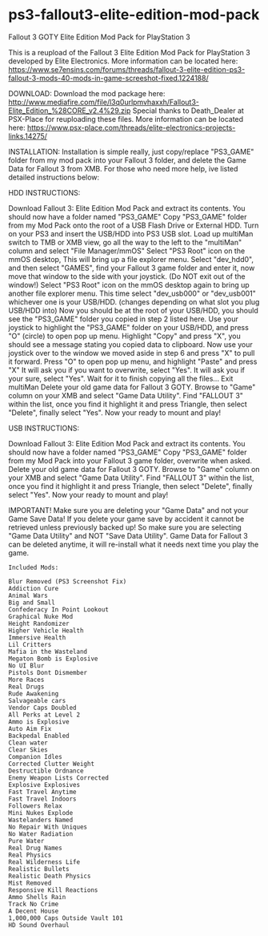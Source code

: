 # ps3-fallout3-elite-edition-mod-pack
Fallout 3 GOTY Elite Edition Mod Pack for PlayStation 3

This is a reupload of the Fallout 3 Elite Edition Mod Pack for PlayStation 3 developed by Elite Electronics. More information can be located here: https://www.se7ensins.com/forums/threads/fallout-3-elite-edition-ps3-fallout-3-mods-40-mods-in-game-screeshot-fixed.1224188/

DOWNLOAD:
Download the mod package here: http://www.mediafire.com/file/l3q0urlpmvhaxxh/Fallout3-Elite_Edition_%28CORE_v2.4%29.zip
Special thanks to Death_Dealer at PSX-Place for reuploading these files. More information can be located here: https://www.psx-place.com/threads/elite-electronics-projects-links.14275/

INSTALLATION​:
Installation is simple really, just copy/replace "PS3_GAME" folder from my mod pack into your Fallout 3 folder, and delete the Game Data for Fallout 3 from XMB. For those who need more help, ive listed detailed instructions below:

HDD INSTRUCTIONS:​

Download Fallout 3: Elite Edition Mod Pack and extract its contents. You should now have a folder named "PS3_GAME"
Copy "PS3_GAME" folder from my Mod Pack onto the root of a USB Flash Drive or External HDD.
Turn on your PS3 and insert the USB/HDD into PS3 USB slot.
Load up multiMan switch to TMB or XMB view, go all the way to the left to the "multiMan" column and select "File Manager/mmOS"
Select "PS3 Root" icon on the mmOS desktop, This will bring up a file explorer menu.
Select "dev_hdd0", and then select "GAMES", find your Fallout 3 game folder and enter it, now move that window to the side with your joystick.
(Do NOT exit out of the window!)
Select "PS3 Root" icon on the mmOS desktop again to bring up another file explorer menu.
This time select "dev_usb000" or "dev_usb001" whichever one is your USB/HDD. (changes depending on what slot you plug USB/HDD into)
Now you should be at the root of your USB/HDD, you should see the "PS3_GAME" folder you copied in step 2 listed here.
Use your joystick to highlight the "PS3_GAME" folder on your USB/HDD, and press "O" (circle) to open pop up menu.
Highlight "Copy" and press "X", you should see a message stating you copied data to clipboard.
Now use your joystick over to the window we moved aside in step 6 and press "X" to pull it forward.
Press "O" to open pop up menu, and highlight "Paste" and press "X"
It will ask you if you want to overwrite, select "Yes". It will ask you if your sure, select "Yes".
Wait for it to finish copying all the files...
Exit multiMan
Delete your old game data for Fallout 3 GOTY. Browse to "Game" column on your XMB and select
"Game Data Utility". Find "FALLOUT 3" within the list, once you find it highlight it and press Triangle, then select
"Delete", finally select "Yes".
Now your ready to mount and play!


USB INSTRUCTIONS:​

Download Fallout 3: Elite Edition Mod Pack and extract its contents. You should now have a folder named "PS3_GAME"
Copy "PS3_GAME" folder from my Mod Pack into your Fallout 3 game folder, overwrite when asked.
Delete your old game data for Fallout 3 GOTY. Browse to "Game" column on your XMB and select
"Game Data Utility". Find "FALLOUT 3" within the list, once you find it highlight it and press Triangle, then select
"Delete", finally select "Yes".
Now your ready to mount and play!


IMPORTANT!​
Make sure you are deleting your "Game Data" and not your Game Save Data! If you delete your game save by accident 
it cannot be retrieved unless previously backed up! So make sure you are selecting "Game Data Utility" and NOT 
"Save Data Utility". Game Data for Fallout 3 can be deleted anytime, it will re-install what it needs next time 
you play the game. 

    Included Mods:
    
    Blur Removed (PS3 Screenshot Fix)
    Addiction Cure
    Animal Wars
    Big and Small
    Confederacy In Point Lookout
    Graphical Nuke Mod
    Height Randomizer
    Higher Vehicle Health
    Immersive Health
    Lil Critters
    Mafia in the Wasteland
    Megaton Bomb is Explosive
    No UI Blur
    Pistols Dont Dismember
    More Races
    Real Drugs
    Rude Awakening
    Salvageable cars
    Vendor Caps Doubled
    All Perks at Level 2
    Ammo is Explosive
    Auto Aim Fix
    Backpedal Enabled
    Clean water
    Clear Skies
    Companion Idles
    Corrected Clutter Weight
    Destructible Ordnance
    Enemy Weapon Lists Corrected
    Explosive Explosives
    Fast Travel Anytime
    Fast Travel Indoors
    Followers Relax
    Mini Nukes Explode
    Wastelanders Named
    No Repair With Uniques
    No Water Radiation
    Pure Water
    Real Drug Names
    Real Physics
    Real Wilderness Life
    Realistic Bullets
    Realistic Death Physics
    Mist Removed
    Responsive Kill Reactions
    Ammo Shells Rain
    Track No Crime
    A Decent House
    1,000,000 Caps Outside Vault 101
    HD Sound Overhaul
